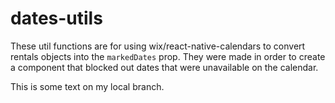 # dates-utils

These util functions are for using wix/react-native-calendars to convert rentals objects into the `markedDates` prop. They were made in order to create a component that blocked out dates that were unavailable on the calendar.

This is some text on my local branch.
